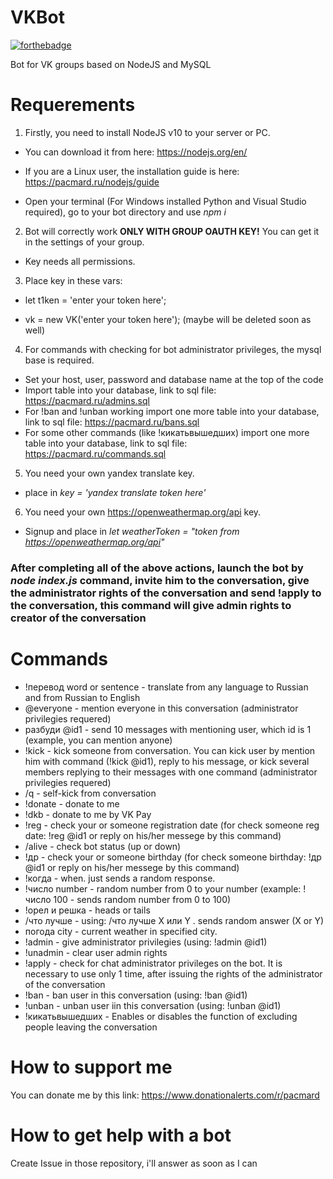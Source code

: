 # VKBot
[![forthebadge](https://forthebadge.com/images/badges/made-with-javascript.svg)](https://forthebadge.com)

Bot for VK groups based on NodeJS and MySQL
# Requerements
1. Firstly, you need to install NodeJS v10 to your server or PC. 

* You can download it from here: https://nodejs.org/en/

* If you are a Linux user, the installation guide is here: https://pacmard.ru/nodejs/guide

* Open your terminal (For Windows installed Python and Visual Studio required), go to your bot directory and use *npm i* 

2. Bot will correctly work **ONLY WITH GROUP OAUTH KEY!** You can get it in the settings of your group.
* Key needs all permissions. 

3. Place key in these vars:

* let t1ken = 'enter your token here';

* vk = new VK('enter your token here'); (maybe will be deleted soon as well)

4. For commands with checking for bot administrator privileges, the mysql base is required.
* Set your host, user, password and database name at the top of the code
* Import table into your database, link to sql file: https://pacmard.ru/admins.sql
* For !ban and !unban working import one more table into your database, link to sql file: https://pacmard.ru/bans.sql
* For some other commands (like !кикатьвышедших) import one more table into your database, link to sql file: https://pacmard.ru/commands.sql

5. You need your own yandex translate key.
* place in *key = 'yandex translate token here'*

6. You need your own https://openweathermap.org/api key. 
* Signup and place in *let weatherToken = "token from https://openweathermap.org/api"*

### After completing all of the above actions, launch the bot by *node index.js* command, invite him to the conversation, give the administrator rights of the conversation and send !apply to the conversation, this command will give admin rights to creator of the conversation


# Commands

* !перевод word or sentence - translate from any language to Russian and from Russian to English
* @everyone - mention everyone in this conversation (administrator privilegies requered)
* разбуди @id1 - send 10 messages with mentioning user, which id is 1 (example, you can mention anyone)
* !kick - kick someone from conversation. You can kick user by mention him with command (!kick @id1), reply to his message, or kick several members replying to their messages with one command (administrator privilegies requered)
* /q - self-kick from conversation
* !donate - donate to me
* !dkb - donate to me by VK Pay
* !reg - check your or someone registration date (for check someone reg date: !reg @id1 or reply on his/her messege by this command)
* /alive - check bot status (up or down)
* !др - check your or someone birthday (for check someone birthday: !др @id1 or reply on his/her messege by this command)
* !когда - when. just sends a random response.
* !число number - random number from 0 to your number (example: !число 100 - sends random number from 0 to 100) 
* !орел и решка - heads or tails 
* /что лучше - using: /что лучше X или Y . sends random answer (X or Y)
* погода city - current weather in specified city.
* !admin - give administrator privilegies (using: !admin @id1)
* !unadmin - clear user admin rights
* !apply - сheck for chat administrator privileges on the bot. It is necessary to use only 1 time, after issuing the rights of the administrator of the conversation
* !ban - ban user in this conversation (using: !ban @id1)
* !unban - unban user iin this conversation (using: !unban @id1)
* !кикатьвышедших - Enables or disables the function of excluding people leaving the conversation


# How to support me

You can donate me by this link: https://www.donationalerts.com/r/pacmard

# How to get help with a bot

Create Issue in those repository, i'll answer as soon as I can
